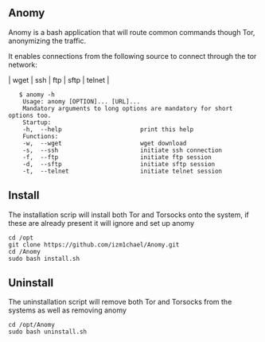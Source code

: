 ## Anomy
Anomy is a bash application that will route common commands though Tor, anonymizing the traffic. 

It enables connections from the following source to connect through the tor network:

| wget | ssh | ftp | sftp | telnet |


       $ anomy -h
        Usage: anomy [OPTION]... [URL]...
        Mandatory arguments to long options are mandatory for short options too.
        Startup:
        -h,  --help                      print this help
        Functions:
        -w,  --wget                      wget download
        -s,  --ssh                       initiate ssh connection
        -f,  --ftp                       initiate ftp session
        -d,  --sftp                      initiate sftp session
        -t,  --telnet                    initiate telnet session

## Install
The installation scrip will install both Tor and Torsocks onto the system, if these are already present it will ignore and set up anomy

    cd /opt
    git clone https://github.com/izm1chael/Anomy.git
    cd /Anomy
    sudo bash install.sh

## Uninstall
The uninstallation script will remove both Tor and Torsocks from the systems as well as removing anomy

    cd /opt/Anomy
    sudo bash uninstall.sh

